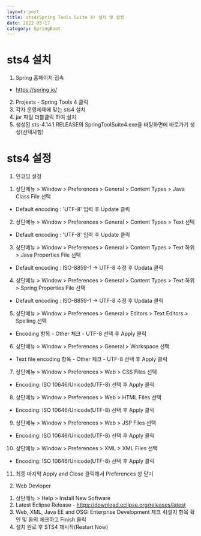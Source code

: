 ```yaml
---
layout: post
title: sts4(Spring Tools Suite 4) 설치 및 설정
date: 2022-05-17
category: SpringBoot
---
```

# sts4 설치
1. Spring 홈페이지 접속
 - https://spring.io/
2. Projexts - Spring Tools 4 클릭
3. 각자 운영체제에 맞는 sts4 설치
4. jar 파일 더블클릭 하여 설치
5. 생성된 sts-4.14.1.RELEASE의 SpringToolSuite4.exe을 바탕화면에 바로가기 생성(선택사항)

# sts4 설정
1. 인코딩 설정
 1) 상단메뉴 > Window > Preferences > General > Content Types > Java Class File 선택
  - Default encoding : 'UTF-8' 입력 후 Update 클릭

 2) 상단메뉴 > Window > Preferences > General > Content Types > Text 선택
  - Default encoding : 'UTF-8' 입력 후 Update 클릭

 3) 상단메뉴 > Window > Preferences > General > Content Types > Text 하위 > Java Properties File 선택
  - Default encoding : ISO-8859-1 → UTF-8 수정 후 Updata 클릭

 4) 상단메뉴 > Window > Preferences > General > Content Types > Text 하위 > Spring Properties File 선택
  - Default encoding : ISO-8859-1 → UTF-8 수정 후 Updata 클릭

 5) 상단메뉴 > Window > Preferences > General > Editors > Text Editors > Spelling 선택
  - Encoding 항목 - Other 체크 - UTF-8 선택 후 Apply 클릭

 6) 상단메뉴 > Window > Preferences > General > Workspace 선택
  - Text file encoding 항목 - Other 체크 - UTF-8 선택 후 Apply 클릭

 7) 상단메뉴 > Window > Preferences > Web > CSS Files 선택
  - Encoding: ISO 10646/Unicode(UTF-8) 선택 후 Apply 클릭

 8) 상단메뉴 > Window > Preferences > Web > HTML Files 선택
  - Encoding: ISO 10646/Unicode(UTF-8) 선택 후 Apply 클릭

 9) 상단메뉴 > Window > Preferences > Web > JSP Files 선택
  - Encoding: ISO 10646/Unicode(UTF-8) 선택 후 Apply 클릭

 10) 상단메뉴 > Window > Preferences > XML > XML Files 선택
  - Encoding: ISO 10646/Unicode(UTF-8) 선택 후 Apply 클릭

 11) 최종 마지막 Apply and Close 클릭해서 Preferences 창 닫기
 
2. Web Devloper
 1) 상단메뉴 > Help > Install New Software
 2) Latest Eclipse Release - https://download.eclipse.org/releases/latest
 3) Web, XML, Java EE and OSGi Enterprise Development 체크
 4)설치 항목 확인 및 동의 체크하고 Finish 클릭
 5) 설치 완료 후 STS4 재시작(Restart Now)